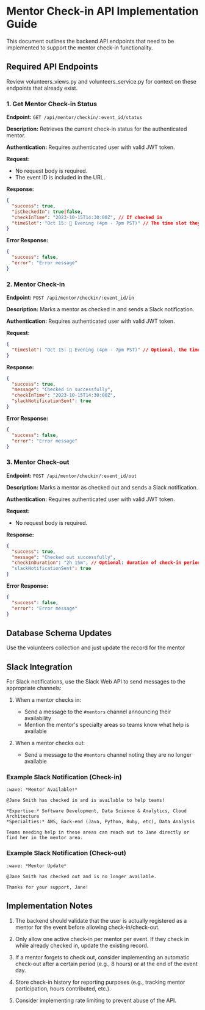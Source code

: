 # Mentor Check-in API Implementation Guide

This document outlines the backend API endpoints that need to be implemented to support the mentor check-in functionality.

## Required API Endpoints

Review volunteers_views.py and volunteers_service.py for context on these endpoints that already exist.

### 1. Get Mentor Check-in Status

**Endpoint:** `GET /api/mentor/checkin/:event_id/status`

**Description:** Retrieves the current check-in status for the authenticated mentor.

**Authentication:** Requires authenticated user with valid JWT token.

**Request:**
- No request body is required.
- The event ID is included in the URL.

**Response:**
```json
{
  "success": true,
  "isCheckedIn": true|false,
  "checkInTime": "2023-10-15T14:30:00Z", // If checked in
  "timeSlot": "Oct 15: 🌆 Evening (4pm - 7pm PST)" // The time slot they checked in for
}
```

**Error Response:**
```json
{
  "success": false,
  "error": "Error message"
}
```

### 2. Mentor Check-in

**Endpoint:** `POST /api/mentor/checkin/:event_id/in`

**Description:** Marks a mentor as checked in and sends a Slack notification.

**Authentication:** Requires authenticated user with valid JWT token.

**Request:**
```json
{
  "timeSlot": "Oct 15: 🌆 Evening (4pm - 7pm PST)" // Optional, the time slot they're checking in for
}
```

**Response:**
```json
{
  "success": true,
  "message": "Checked in successfully",
  "checkInTime": "2023-10-15T14:30:00Z",
  "slackNotificationSent": true
}
```

**Error Response:**
```json
{
  "success": false,
  "error": "Error message"
}
```

### 3. Mentor Check-out

**Endpoint:** `POST /api/mentor/checkin/:event_id/out`

**Description:** Marks a mentor as checked out and sends a Slack notification.

**Authentication:** Requires authenticated user with valid JWT token.

**Request:**
- No request body is required.

**Response:**
```json
{
  "success": true,
  "message": "Checked out successfully",
  "checkInDuration": "2h 15m", // Optional: duration of check-in period
  "slackNotificationSent": true
}
```

**Error Response:**
```json
{
  "success": false,
  "error": "Error message"
}
```

## Database Schema Updates
Use the volunteers collection and just update the record for the mentor

## Slack Integration

For Slack notifications, use the Slack Web API to send messages to the appropriate channels:

1. When a mentor checks in:
   - Send a message to the `#mentors` channel announcing their availability
   - Mention the mentor's specialty areas so teams know what help is available

2. When a mentor checks out:
   - Send a message to the `#mentors` channel noting they are no longer available

### Example Slack Notification (Check-in)
```
:wave: *Mentor Available!*

@Jane Smith has checked in and is available to help teams!

*Expertise:* Software Development, Data Science & Analytics, Cloud Architecture
*Specialties:* AWS, Back-end (Java, Python, Ruby, etc), Data Analysis

Teams needing help in these areas can reach out to Jane directly or find her in the mentor area.
```

### Example Slack Notification (Check-out)
```
:wave: *Mentor Update*

@Jane Smith has checked out and is no longer available.

Thanks for your support, Jane!
```

## Implementation Notes

1. The backend should validate that the user is actually registered as a mentor for the event before allowing check-in/check-out.

2. Only allow one active check-in per mentor per event. If they check in while already checked in, update the existing record.

3. If a mentor forgets to check out, consider implementing an automatic check-out after a certain period (e.g., 8 hours) or at the end of the event day.

4. Store check-in history for reporting purposes (e.g., tracking mentor participation, hours contributed, etc.).

5. Consider implementing rate limiting to prevent abuse of the API.
